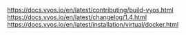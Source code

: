 https://docs.vyos.io/en/latest/contributing/build-vyos.html
https://docs.vyos.io/en/latest/changelog/1.4.html
https://docs.vyos.io/en/latest/installation/virtual/docker.html
